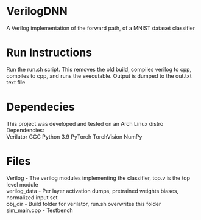 # VerilogDNN
A Verilog implementation of the forward path, of a MNIST dataset classifier

# Run Instructions
Run the run.sh script. This removes the old build, compiles verilog to cpp, compiles to cpp, and runs the executable.
Output is dumped to the out.txt text file

# Dependecies
This project was developed and tested on an Arch Linux distro
Dependencies:<br/>
  Verilator
  GCC
  Python 3.9
   PyTorch
   TorchVision
   NumPy
   
# Files
Verilog - The verilog modules implementing the classifier, top.v is the top level module<br/>
verilog_data - Per layer activation dumps, pretrained weights biases, normalized input set<br/>
obj_dir - Build folder for verilator, run.sh overwrites this folder<br/>
sim_main.cpp - Testbench<br/>



